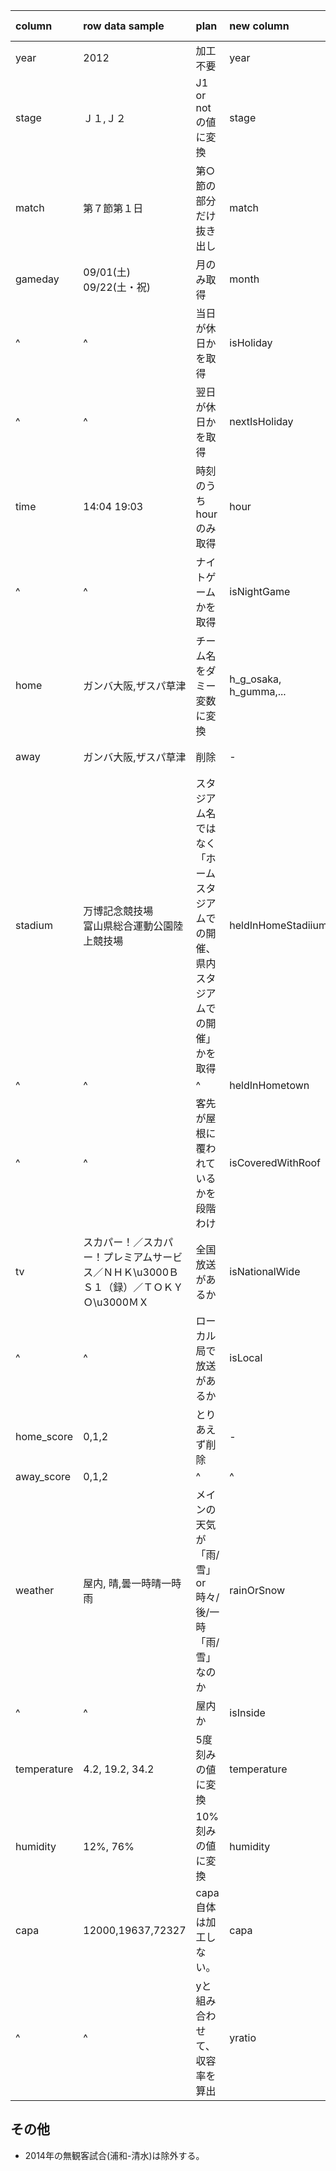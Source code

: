 |column|row data sample|plan|new column|processed data sample|memo|
|:--|:--|:--|:--|:--|:--|
|year|2012|加工不要|year|2012|-|
|stage|Ｊ１,Ｊ２|J1 or notの値に変換|stage|1,0|-|
|match|第７節第１日|第○節の部分だけ抜き出し|match|7|-|
|gameday|09/01(土) 09/22(土・祝)|月のみ取得|month|9|-|
|^|^|当日が休日かを取得|isHoliday|1,0|休日は「土曜or日曜or祝日」祝日の判断はjpholiday.is_holidayで行う|
|^|^|翌日が休日かを取得|nextIsHoliday|1,0|^|
|time|14:04 19:03|時刻のうちhourのみ取得|hour|14,19|-|
|^|^|ナイトゲームかを取得|isNightGame|0,1|18時以降のキックオフをナイトゲームとする|
|home|ガンバ大阪,ザスパ草津|チーム名をダミー変数に変換|h_g_osaka, h_gumma,...|0,1|ザスパ草津とザスパクサツ群馬が同チームであることの考慮が必要。|
|away|ガンバ大阪,ザスパ草津|削除|-|-|ホームタウン間の距離で代用|
|stadium|万博記念競技場<br>富山県総合運動公園陸上競技場|スタジアム名ではなく「ホームスタジアムでの開催、県内スタジアムでの開催」かを取得|heldInHomeStadiium|0,1|ホームスタジアムはJリーグ届け出に基づく。横浜Fマリノスの三ツ沢開催はホームスタジアムではないが、名古屋グランパスの瑞穂開催はホームスタジアム扱い。|
|^|^|^|heldInHometown|0,1|^|
|^|^|客先が屋根に覆われているかを段階わけ|isCoveredWithRoof|0,1,2,3,4|0:全席屋根なし<br>1:メインの一部のみ屋根あり<br>2:メインのみ全体を覆う屋根あり<br>3:メインとバック全体を覆う屋根あり<br>4:全席に屋根あり|
|tv|スカパー！／スカパー！プレミアムサービス／ＮＨＫ\u3000ＢＳ１（録）／ＴＯＫＹＯ\u3000ＭＸ|全国放送があるか|isNationalWide|0,1|「ＮＨＫ　総合」もしくは「ＮＨＫ　ＢＳ１」|
|^|^|ローカル局で放送があるか|isLocal|0,1|スカパー各種、ｅ２、ＮＨＫ各種を除く放送があるか|
|home_score|0,1,2|とりあえず削除|-|
|away_score|0,1,2|^|^|
|weather|屋内, 晴,曇一時晴一時雨|メインの天気が「雨/雪」or 時々/後/一時「雨/雪」なのか|rainOrSnow|0,1,2|2:雨/雪「後/時々/一時」＊＊<br>1:＊＊[後/時々/一時]雨/雪<br>0:雨も雪もなし<br>＊＊は雨でも雪でもない天気
|^|^|屋内か|isInside|0,1|-|
|temperature|4.2, 19.2, 34.2|5度刻みの値に変換|temperature|0,3,6|-|
|humidity|12%, 76%|10%刻みの値に変換|humidity|1,7|-|
|capa|12000,19637,72327|capa自体は加工しない。|capa|12000,19637,72327|-|
|^|^|yと組み合わせて、収容率を算出|yratio|0.34, 0.76, 0.42| y / capa (小数点第2位でround)|

## その他
- 2014年の無観客試合(浦和-清水)は除外する。